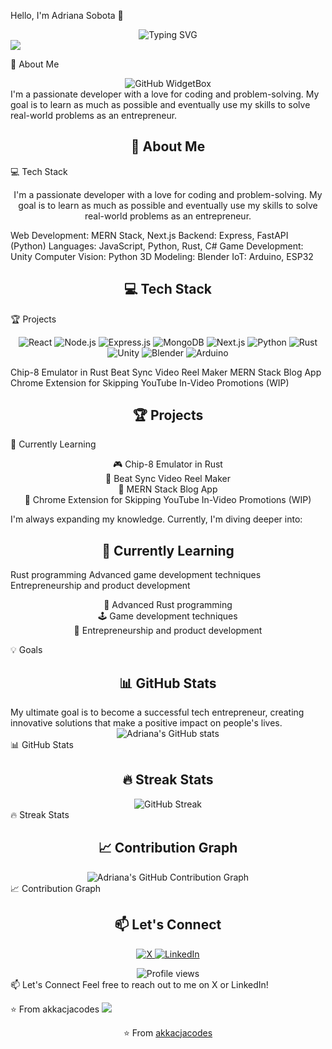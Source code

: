 Hello, I'm Adriana Sobota 👋
<div align="center">
  <img src="https://readme-typing-svg.demolab.com?font=Fira+Code&size=32&duration=2800&pause=2000&color=A9FEF7&center=true&vCenter=true&width=940&lines=Hey%2C+I'm+Adriana+Sobota!+Welcome+to+my+Profile!" alt="Typing SVG" />
</div>



<img src="https://user-images.githubusercontent.com/73097560/115834477-dbab4500-a447-11eb-908a-139a6edaec5c.gif">

🚀 About Me
<div align="center">
  <img src="https://github-widgetbox.vercel.app/api/profile?username=akkacjacodes&data=followers,repositories,stars,commits&theme=nautilus" alt="GitHub WidgetBox" />
</div>
I'm a passionate developer with a love for coding and problem-solving. My goal is to learn as much as possible and eventually use my skills to solve real-world problems as an entrepreneur.

<h2 align="center">🚀 About Me</h2>
💻 Tech Stack
<p align="center">
  I'm a passionate developer with a love for coding and problem-solving. My goal is to learn as much as possible and eventually use my skills to solve real-world problems as an entrepreneur.
</p>
Web Development: MERN Stack, Next.js
Backend: Express, FastAPI (Python)
Languages: JavaScript, Python, Rust, C#
Game Development: Unity
Computer Vision: Python
3D Modeling: Blender
IoT: Arduino, ESP32
<h2 align="center">💻 Tech Stack</h2>
🏆 Projects
<p align="center">
  <img src="https://img.shields.io/badge/React-20232A?style=for-the-badge&logo=react&logoColor=61DAFB" alt="React" />
  <img src="https://img.shields.io/badge/Node.js-43853D?style=for-the-badge&logo=node.js&logoColor=white" alt="Node.js" />
  <img src="https://img.shields.io/badge/Express.js-404D59?style=for-the-badge" alt="Express.js" />
  <img src="https://img.shields.io/badge/MongoDB-4EA94B?style=for-the-badge&logo=mongodb&logoColor=white" alt="MongoDB" />
  <img src="https://img.shields.io/badge/next.js-000000?style=for-the-badge&logo=next.js&logoColor=white" alt="Next.js" />
  <img src="https://img.shields.io/badge/Python-3776AB?style=for-the-badge&logo=python&logoColor=white" alt="Python" />
  <img src="https://img.shields.io/badge/Rust-000000?style=for-the-badge&logo=rust&logoColor=white" alt="Rust" />
  <img src="https://img.shields.io/badge/Unity-100000?style=for-the-badge&logo=unity&logoColor=white" alt="Unity" />
  <img src="https://img.shields.io/badge/Blender-F5792A?style=for-the-badge&logo=blender&logoColor=white" alt="Blender" />
  <img src="https://img.shields.io/badge/Arduino-00979D?style=for-the-badge&logo=Arduino&logoColor=white" alt="Arduino" />
</p>
Chip-8 Emulator in Rust
Beat Sync Video Reel Maker
MERN Stack Blog App
Chrome Extension for Skipping YouTube In-Video Promotions (WIP)
<h2 align="center">🏆 Projects</h2>
🌱 Currently Learning
<p align="center">
  🎮 Chip-8 Emulator in Rust<br>
  🎵 Beat Sync Video Reel Maker<br>
  📝 MERN Stack Blog App<br>
  🎥 Chrome Extension for Skipping YouTube In-Video Promotions (WIP)
</p>
I'm always expanding my knowledge. Currently, I'm diving deeper into:

<h2 align="center">🌱 Currently Learning</h2>
Rust programming
Advanced game development techniques
Entrepreneurship and product development
<p align="center">
  🦀 Advanced Rust programming<br>
  🕹️ Game development techniques<br>
  💼 Entrepreneurship and product development
</p>
💡 Goals
<h2 align="center">📊 GitHub Stats</h2>
My ultimate goal is to become a successful tech entrepreneur, creating innovative solutions that make a positive impact on people's lives.

<div align="center">
  <img src="https://github-readme-stats.vercel.app/api?username=akkacjacodes&show_icons=true&theme=radical" alt="Adriana's GitHub stats" />
</div>
📊 GitHub Stats
<h2 align="center">🔥 Streak Stats</h2>

<div align="center">
  <img src="https://github-readme-streak-stats.herokuapp.com/?user=akkacjacodes&theme=radical" alt="GitHub Streak" />
</div>
🔥 Streak Stats
<h2 align="center">📈 Contribution Graph</h2>

<div align="center">
  <img src="https://github-profile-summary-cards.vercel.app/api/cards/profile-details?username=akkacjacodes&theme=radical" alt="Adriana's GitHub Contribution Graph" />
</div>
📈 Contribution Graph
<h2 align="center">📫 Let's Connect</h2>

<p align="center">
  <a href="https://x.com/adrianacode" target="_blank">
    <img src="https://img.shields.io/badge/X-1DA1F2?style=for-the-badge&logo=x&logoColor=white" alt="X" />
  </a>
  <a href="https://www.linkedin.com/in/adriana-sobota/" target="_blank">
    <img src="https://img.shields.io/badge/LinkedIn-0077B5?style=for-the-badge&logo=linkedin&logoColor=white" alt="LinkedIn" />
  </a>
</p>
<div align="center">
  <img src="https://komarev.com/ghpvc/?username=akkacjacodes&style=flat-square&color=blue" alt="Profile views" />
</div>
📫 Let's Connect
Feel free to reach out to me on X or LinkedIn!

⭐️ From akkacjacodes
<img src="https://user-images.githubusercontent.com/73097560/115834477-dbab4500-a447-11eb-908a-139a6edaec5c.gif">

<div align="center">
  ⭐️ From <a href="https://github.com/akkacjacodes">akkacjacodes</a>
</div>
